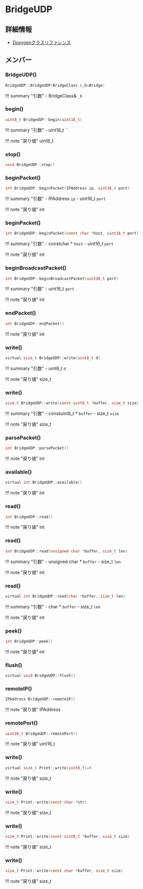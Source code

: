 # BridgeUDP



## 詳細情報

- [Doxygenクラスリファレンス](https://lang-ship.com/reference/Arduino/1.8.9/class_bridge_u_d_p.html)

## メンバー

### BridgeUDP()



```c
BridgeUDP::BridgeUDP(BridgeClass &_b=Bridge)
```

!!! summary "引数"
	- BridgeClass& `_b` 



### begin()



```c
uint8_t BridgeUDP::begin(uint16_t)
```

!!! summary "引数"
	- uint16_t `` 

!!! note "戻り値"
	uint8_t



### stop()



```c
void BridgeUDP::stop()
```



### beginPacket()



```c
int BridgeUDP::beginPacket(IPAddress ip, uint16_t port)
```

!!! summary "引数"
	- IPAddress `ip` 
	- uint16_t `port` 

!!! note "戻り値"
	int



### beginPacket()



```c
int BridgeUDP::beginPacket(const char *host, uint16_t port)
```

!!! summary "引数"
	- constchar * `host` 
	- uint16_t `port` 

!!! note "戻り値"
	int



### beginBroadcastPacket()



```c
int BridgeUDP::beginBroadcastPacket(uint16_t port)
```

!!! summary "引数"
	- uint16_t `port` 

!!! note "戻り値"
	int



### endPacket()



```c
int BridgeUDP::endPacket()
```

!!! note "戻り値"
	int



### write()



```c
virtual size_t BridgeUDP::write(uint8_t d)
```

!!! summary "引数"
	- uint8_t `d` 

!!! note "戻り値"
	size_t



### write()



```c
size_t BridgeUDP::write(const uint8_t *buffer, size_t size)
```

!!! summary "引数"
	- constuint8_t * `buffer` 
	- size_t `size` 

!!! note "戻り値"
	size_t



### parsePacket()



```c
int BridgeUDP::parsePacket()
```

!!! note "戻り値"
	int



### available()



```c
virtual int BridgeUDP::available()
```

!!! note "戻り値"
	int



### read()



```c
int BridgeUDP::read()
```

!!! note "戻り値"
	int



### read()



```c
int BridgeUDP::read(unsigned char *buffer, size_t len)
```

!!! summary "引数"
	- unsigned char * `buffer` 
	- size_t `len` 

!!! note "戻り値"
	int



### read()



```c
virtual int BridgeUDP::read(char *buffer, size_t len)
```

!!! summary "引数"
	- char * `buffer` 
	- size_t `len` 

!!! note "戻り値"
	int



### peek()



```c
int BridgeUDP::peek()
```

!!! note "戻り値"
	int



### flush()



```c
virtual void BridgeUDP::flush()
```



### remoteIP()



```c
IPAddress BridgeUDP::remoteIP()
```

!!! note "戻り値"
	IPAddress



### remotePort()



```c
uint16_t BridgeUDP::remotePort()
```

!!! note "戻り値"
	uint16_t



### write()



```c
virtual size_t Print::write(uint8_t)=0
```

!!! note "戻り値"
	size_t



### write()



```c
size_t Print::write(const char *str)
```

!!! note "戻り値"
	size_t



### write()



```c
size_t Print::write(const uint8_t *buffer, size_t size)
```

!!! note "戻り値"
	size_t



### write()



```c
size_t Print::write(const char *buffer, size_t size)
```

!!! note "戻り値"
	size_t



